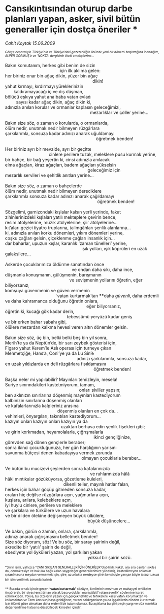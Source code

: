 # Cansıkıntısından oturup darbe planları yapan, asker, sivil bütün generaller için dostça öneriler *

*Cahit Koytak 15.06.2009*

<div class="taraf_structure_2col_1zq">
<div class="margen_n">



 <p></p><p><font size="1"><i>Gökçe cesaretiyle Türkiye’nin ve Türkiye’deki gazeteciliğin önünde yeni bir dönemi başlattığına inandığım, ALPER GÖRMÜŞ’e ve ‘NOKTA’ dergisinin öteki emekçilerine…</i>   <br/></font><br/>Bakın komutanım, herkes gibi benim de sizin <br/>                                             için ilk aklıma gelen: <br/>her biriniz onar bin ağaç dikin, yüzer bin ağaç <br/>                                                                        dikin! <br/>yahut kırmayı, kırdırmayı yüreklerinizin   <br/>       kaldıramayacağı iç ve dış düşman, <br/>bölücü eşkıya yahut ana baba vatan evladı <br/>         sayısı kadar ağaç dikin, ağaç dikin ki, <br/>adınızla anılan korular ve ormanlar kaplasın geleceğimizi,   <br/>                                                                      mezarlıklar ve çöller yerine…   <br/><br/>Bakın size söz, o zaman o korularda, o ormanlarda, <br/>ölüm nedir, unutmak nedir bilmeyen rüzgârlara <br/>şarkılarımla, sonsuza kadar adınızı anarak uğuldamayı   <br/>                                                                           öğretmek benden!   <br/><br/>Her biriniz ayrı bir mevzide, ayrı bir geçitte   <br/>                                    cinlere perilere tuzak, meleklere pusu kurmak yerine, <br/>bir bahçe, bir bağ yeşertin ki, cinsi adınızla anılacak <br/>elma ağaçları, kiraz ağaçları, badem ağaçları yükselsin   <br/>                                                                    geleceğimiz için <br/>mezarlık servileri ve şehitlik anıtları yerine…   <br/><br/>Bakın size söz, o zaman o bahçelerde <br/>ölüm nedir, unutmak nedir bilmeyen dereciklere <br/>şarkılarımla sonsuza kadar adınızı anarak çağıldamayı  <br/>                                                                            öğretmek benden!   <br/><br/>Sözgelimi, garnizondaki kışlalar kalsın yerli yerinde, fakat <br/>zihinlerinizdeki kışlaları yatılı mekteplere çevirin bence, <br/>resim atölyelerine, müzik atölyelerine, şiir atölyelerine… <br/>kıt’aları gezici tiyatro truplarına, talimgâhları şenlik alanlarına… <br/>ki, adınızla anılan korku dönemleri, yıkım dönemleri yerine, <br/>coşku çağları gelsin, çiçeklenme çağları insanlık için… <br/>dar baharlar, upuzun kışlar, karanlık ‘zaman tünelleri’ yerine,   <br/>                                                               ışık yolları, ışık köprüleri en uzak galaksilere…   <br/><br/>Askerde çocuklarımıza öldürme sanatından önce   <br/>                                                       ve ondan daha sıkı, daha ince, <br/>düşmanla konuşmanın, gülüşmenin, barışmanın   <br/>                                                     ve sevişmenin yollarını öğretin, eğer biliyorsanız; <br/>komşuya güvenmenin ve güven vermenin   <br/>                                          ‘vatan kurtarmak’tan <b>**</b>daha <i>güvenli</i>, daha erdemli <br/>ve daha kahramanca olduğunu öğretin onlara,   <br/>                                                                   eğer biliyorsanız, <br/>öğretin ki, kucağı gök kadar derin,   <br/>                                                   tebessümü yeryüzü kadar geniş <br/>ve bir erken bahar sabahı gibi, <br/>ölülere mezardan kalkma hevesi veren altın dönemler gelsin.   <br/><br/>Bakın size söz, üç bin, belki belki beş bin yıl sonra, <br/>Merih’te ya da Neptün’de, bir sarı zeybek gösterisi için, <br/>Figaro yahut Kerem’le Aslı operası için turneye çıkan <br/>Mehmetçiğe, Hans’a, Coni’ye ya da Lu Sin’e  <br/>                                                           adınızı şarkılarımla, sonsuza kadar, <br/>en uzak yıldızlarda en deli rüzgârlara fısıldamasını   <br/>                                                                         öğretmek benden!   <br/><br/>Başka neler mi yapılabilir? Mayınları temizleyin, mesela! <br/>Suriye sınırındakileri kastetmiyorum, tamam,   <br/>                                                             onları siviller yapsın; <br/>ben aklınızın sınırlarına döşenmiş mayınları kastediyorum <br/>kalbinizin sınırlarına döşenmiş olanları <br/>ve kafalarlarınızla kalpleriniz arasına   <br/>                                           döşenmiş olanları en çok da… <br/>vehimleri, önyargıları, takıntıları kastediyorum… <br/>kazıyın onları kazıyın onları kazıyın ya da   <br/>                                              uzaktan berhava edin şenlik fişekleri gibi; <br/>ve girin korkmadan, heyamolalarla, çığrışmalarla<br/>                                                                         ikinci gençliğinize, <br/>görevden sağ dönen gençlerle beraber; <br/>sonra ikinci çocukluğunuza, her gün harçlığının yarısını <br/>savunma bütçesi denen kabadayıya vermek zorunda   <br/>                                                               olmayan çocuklarla beraber...   <br/><br/>Ve bütün bu mucizevi şeylerden sonra kafalarınızda   <br/>                                                                      ve ruhlarınızda hâlâ <br/>hâki mıntıkalar gözüküyorsa, gözetleme kuleleri,   <br/>                                                dikenli teller, mayınlı hatlar falan, <br/>herkes için bahar göçüp gitmeden sonsuza kadar, <br/>oraları hiç değilse rüzgârlara açın, yağmurlara açın, <br/>kuşlara, arılara, kelebeklere açın, <br/>iyi huylu cinlere, perilere ve meleklere <br/>ve şarkılara ve türkülere ve uzun havalara <br/>ve bir dilden ötekine değişmeyen büyük ülkülere,   <br/>                                                                    büyük düşüncelere…   <br/><br/>Ve bakın, görün o zaman, onlara, şarkılarımla, <br/>adınızı anarak çığrışmasını belletmek benden! <br/>Size söz diyorum, söz! Ve bu söz, bir saray şairinin değil, <br/>akredite bir ‘yatılı’ şairin de değil, <br/>ebediyete yol öyküleri yazan, yol şarkıları yakan   <br/>                                                                    yoksul bir şairin sözü.   <b><br/><br/><font size="1">*</font></b><font size="1">Şiirin ismi, yalnızca “CANI SIKILAN GENERALLER İÇİN ÖNERİLER”olabilirdi. Fakat, ara sıra canları sıkılsa da, demokrasiye ve hukuka bağlı kalan saygıdeğer generallerimize yönelmiş, kastedilmeyen anlamlar çıkarılmasına meydan vermemek için, şiire, uzunlukta nerdeyse şiirin kendisiyle yarışan böyle tatsız tuzsuz bir isim verilmek zorunda kalındı</font><b><br/><br/><font size="1">**</font></b><font size="1"> Burada tırnak içinde geçen <b>‘vatan kurtarmak’</b> sözüyle, kimilerinin mevhum ve muhayyel tehlikeler öngörerek, bir siyasi enstrüman olarak başvurdukları manipülatif‘vatanseverlik’ söylemine işaret edilmektedir. Yoksa, bu dizelerin yazarı için,gerçek tehdit ve tehlikelere karşı vatanı korumaktan ve kollamaktan ve Tanrı korusun,başa geldiğinde, vatanı saldırganların ya da işgalcilerin elinden kurtarmak için ölümü göze almaktan daha erdemli bir tutum olamaz. Bu açıklama bu şiiri peşin yargı ve düz mantıkla değerlendirme hatasına düşebilecek kimseler içindir.</font></p>
<br/>
<br/>
<br/>



<br/>


<div id="taraf_not">
</div>

</div>


</div>
